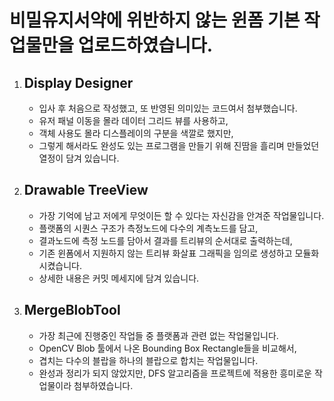 # 비밀유지서약에 위반하지 않는 윈폼 기본 작업물만을 업로드하였습니다.

1. Display Designer
   -
   - 입사 후 처음으로 작성했고, 또 반영된 의미있는 코드여서 첨부했습니다.
   - 유저 패널 이동을 몰라 데이터 그리드 뷰를 사용하고,
   - 객체 사용도 몰라 디스플레이의 구분을 색깔로 했지만,
   - 그렇게 해서라도 완성도 있는 프로그램을 만들기 위해 진땀을 흘리며 만들었던 열정이 담겨 있습니다.
2. Drawable TreeView
   -
   - 가장 기억에 남고 저에게 무엇이든 할 수 있다는 자신감을 안겨준 작업물입니다.
   - 플랫폼의 시퀀스 구조가 측정노드에 다수의 계측노드를 담고,
   - 결과노드에 측정 노드를 담아서 결과를 트리뷰의 순서대로 출력하는데,
   - 기존 윈폼에서 지원하지 않는 트리뷰 화살표 그래픽을 임의로 생성하고 모듈화시켰습니다.
   - 상세한 내용은 커밋 메세지에 담겨 있습니다.
3. MergeBlobTool
   -
   - 가장 최근에 진행중인 작업들 중 플랫폼과 관련 없는 작업물입니다.
   - OpenCV Blob 툴에서 나온 Bounding Box Rectangle들을 비교해서,
   - 겹치는 다수의 블랍을 하나의 블랍으로 합치는 작업물입니다.
   - 완성과 정리가 되지 않았지만, DFS 알고리즘을 프로젝트에 적용한 흥미로운 작업물이라 첨부하였습니다. 
